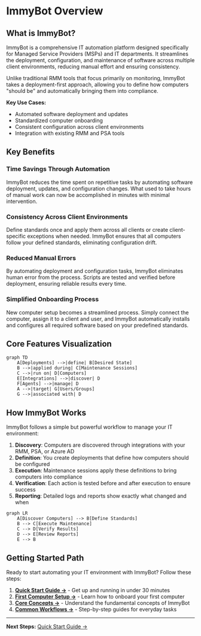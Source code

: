 # ImmyBot Overview


## What is ImmyBot?

ImmyBot is a comprehensive IT automation platform designed specifically for Managed Service Providers (MSPs) and IT departments. It streamlines the deployment, configuration, and maintenance of software across multiple client environments, reducing manual effort and ensuring consistency.

Unlike traditional RMM tools that focus primarily on monitoring, ImmyBot takes a deployment-first approach, allowing you to define how computers "should be" and automatically bringing them into compliance.

**Key Use Cases:**
- Automated software deployment and updates
- Standardized computer onboarding
- Consistent configuration across client environments
- Integration with existing RMM and PSA tools

## Key Benefits

### Time Savings Through Automation
ImmyBot reduces the time spent on repetitive tasks by automating software deployment, updates, and configuration changes. What used to take hours of manual work can now be accomplished in minutes with minimal intervention.

### Consistency Across Client Environments
Define standards once and apply them across all clients or create client-specific exceptions when needed. ImmyBot ensures that all computers follow your defined standards, eliminating configuration drift.

### Reduced Manual Errors
By automating deployment and configuration tasks, ImmyBot eliminates human error from the process. Scripts are tested and verified before deployment, ensuring reliable results every time.

### Simplified Onboarding Process
New computer setup becomes a streamlined process. Simply connect the computer, assign it to a client and user, and ImmyBot automatically installs and configures all required software based on your predefined standards.

## Core Features Visualization

```mermaid
graph TD
    A[Deployments] -->|define| B[Desired State]
    B -->|applied during| C[Maintenance Sessions]
    C -->|run on| D[Computers]
    E[Integrations] -->|discover| D
    F[Agents] -->|manage| D
    A -->|target| G[Users/Groups]
    G -->|associated with| D
```

## How ImmyBot Works

ImmyBot follows a simple but powerful workflow to manage your IT environment:

1. **Discovery**: Computers are discovered through integrations with your RMM, PSA, or Azure AD
2. **Definition**: You create deployments that define how computers should be configured
3. **Execution**: Maintenance sessions apply these definitions to bring computers into compliance
4. **Verification**: Each action is tested before and after execution to ensure success
5. **Reporting**: Detailed logs and reports show exactly what changed and when

```mermaid
graph LR
    A[Discover Computers] --> B[Define Standards]
    B --> C[Execute Maintenance]
    C --> D[Verify Results]
    D --> E[Review Reports]
    E --> B
```

## Getting Started Path

Ready to start automating your IT environment with ImmyBot? Follow these steps:

1. **[Quick Start Guide →](quick-start-guide.md)** - Get up and running in under 30 minutes
2. **[First Computer Setup →](onboarding.md)** - Learn how to onboard your first computer
3. **[Core Concepts →](core-concepts.md)** - Understand the fundamental concepts of ImmyBot
4. **[Common Workflows →](common-workflows.md)** - Step-by-step guides for everyday tasks

---

**Next Steps:** [Quick Start Guide →](quick-start-guide.md)
